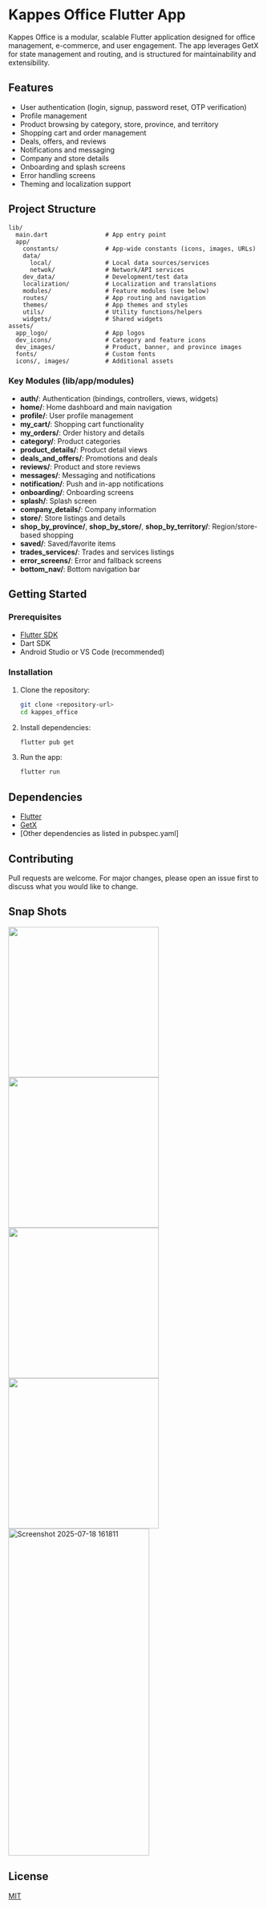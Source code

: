 # Kappes Office Flutter App

Kappes Office is a modular, scalable Flutter application designed for office management, e-commerce, and user engagement. The app leverages GetX for state management and routing, and is structured for maintainability and extensibility.

## Features
- User authentication (login, signup, password reset, OTP verification)
- Profile management
- Product browsing by category, store, province, and territory
- Shopping cart and order management
- Deals, offers, and reviews
- Notifications and messaging
- Company and store details
- Onboarding and splash screens
- Error handling screens
- Theming and localization support

## Project Structure

```
lib/
  main.dart                # App entry point
  app/
    constants/             # App-wide constants (icons, images, URLs)
    data/
      local/               # Local data sources/services
      netwok/              # Network/API services
    dev_data/              # Development/test data
    localization/          # Localization and translations
    modules/               # Feature modules (see below)
    routes/                # App routing and navigation
    themes/                # App themes and styles
    utils/                 # Utility functions/helpers
    widgets/               # Shared widgets
assets/
  app_logo/                # App logos
  dev_icons/               # Category and feature icons
  dev_images/              # Product, banner, and province images
  fonts/                   # Custom fonts
  icons/, images/          # Additional assets
```

### Key Modules (lib/app/modules)
- **auth/**: Authentication (bindings, controllers, views, widgets)
- **home/**: Home dashboard and main navigation
- **profile/**: User profile management
- **my_cart/**: Shopping cart functionality
- **my_orders/**: Order history and details
- **category/**: Product categories
- **product_details/**: Product detail views
- **deals_and_offers/**: Promotions and deals
- **reviews/**: Product and store reviews
- **messages/**: Messaging and notifications
- **notification/**: Push and in-app notifications
- **onboarding/**: Onboarding screens
- **splash/**: Splash screen
- **company_details/**: Company information
- **store/**: Store listings and details
- **shop_by_province/**, **shop_by_store/**, **shop_by_territory/**: Region/store-based shopping
- **saved/**: Saved/favorite items
- **trades_services/**: Trades and services listings
- **error_screens/**: Error and fallback screens
- **bottom_nav/**: Bottom navigation bar

## Getting Started

### Prerequisites
- [Flutter SDK](https://flutter.dev/docs/get-started/install)
- Dart SDK
- Android Studio or VS Code (recommended)

### Installation
1. Clone the repository:
   ```sh
   git clone <repository-url>
   cd kappes_office
   ```
2. Install dependencies:
   ```sh
   flutter pub get
   ```
3. Run the app:
   ```sh
   flutter run
   ```

## Dependencies
- [Flutter](https://flutter.dev/)
- [GetX](https://pub.dev/packages/get)
- [Other dependencies as listed in pubspec.yaml]

## Contributing
Pull requests are welcome. For major changes, please open an issue first to discuss what you would like to change.
## Snap Shots

<img src="https://github.com/user-attachments/assets/93798154-eccb-4d2d-92cb-43252a84f83a" width="300"/>
<img src="https://github.com/user-attachments/assets/51b38684-f870-4d12-afa5-2f1c1060c168" width="300"/>
<img src="https://github.com/user-attachments/assets/7aa00e50-6767-481a-bffe-38ee91d72978" width="300"/>
<img src="https://github.com/user-attachments/assets/0208c80e-f073-448d-9d17-41eeda5df515" width="300"/>
<img width="281" height="652" alt="Screenshot 2025-07-18 161811" src="https://github.com/user-attachments/assets/0695ee59-e06c-42d1-ae46-d924502c6f98" />


## License
[MIT](LICENSE)
